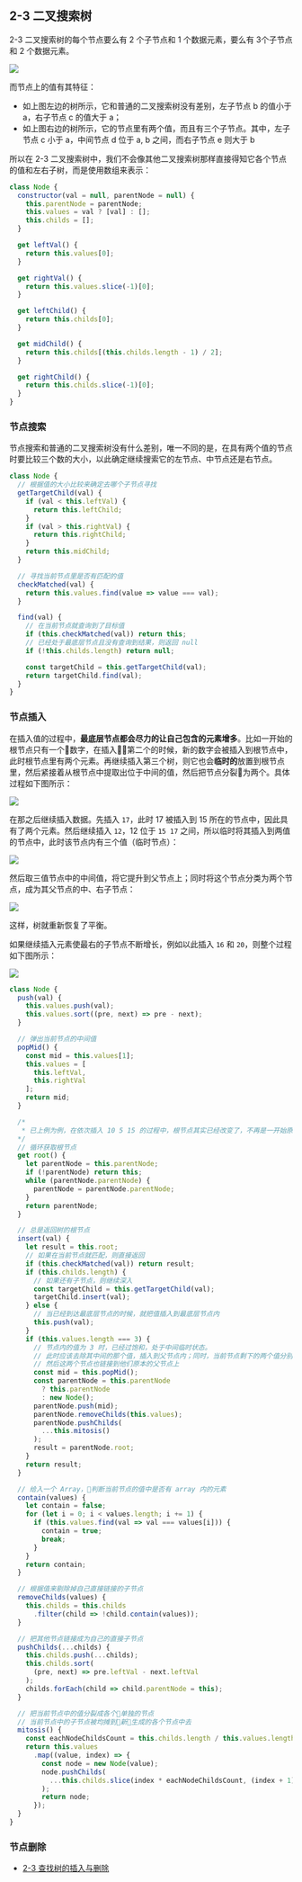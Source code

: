 ## 2-3 二叉搜索树

2-3 二叉搜索树的每个节点要么有 2 个子节点和 1 个数据元素，要么有 3个子节点和 2 个数据元素。

![](./img/2-3-bst.png)

而节点上的值有其特征：

- 如上图左边的树所示，它和普通的二叉搜索树没有差别，左子节点 b 的值小于 a，右子节点 c 的值大于 a；
- 如上图右边的树所示，它的节点里有两个值，而且有三个子节点。其中，左子节点 c 小于 a，中间节点 d 位于 a, b 之间，而右子节点 e 则大于 b

所以在 2-3 二叉搜索树中，我们不会像其他二叉搜索树那样直接得知它各个节点的值和左右子树，而是使用数组来表示：

```javascript
class Node {
  constructor(val = null, parentNode = null) {
    this.parentNode = parentNode;
    this.values = val ? [val] : [];
    this.childs = [];
  }

  get leftVal() {
    return this.values[0];
  }

  get rightVal() {
    return this.values.slice(-1)[0];
  }

  get leftChild() {
    return this.childs[0];
  }

  get midChild() {
    return this.childs[(this.childs.length - 1) / 2];
  }

  get rightChild() {
    return this.childs.slice(-1)[0];
  }
}
```

### 节点搜索

节点搜索和普通的二叉搜索树没有什么差别，唯一不同的是，在具有两个值的节点时要比较三个数的大小，以此确定继续搜索它的左节点、中节点还是右节点。

```javascript
class Node {
  // 根据值的大小比较来确定去哪个子节点寻找
  getTargetChild(val) {
    if (val < this.leftVal) {
      return this.leftChild;
    }
    if (val > this.rightVal) {
      return this.rightChild;
    }
    return this.midChild;
  }

  // 寻找当前节点里是否有匹配的值
  checkMatched(val) {
    return this.values.find(value => value === val);
  }

  find(val) {
    // 在当前节点就查询到了目标值
    if (this.checkMatched(val)) return this;
    // 已经处于最底层节点且没有查询到结果，则返回 null
    if (!this.childs.length) return null;

    const targetChild = this.getTargetChild(val);
    return targetChild.find(val);
  }
}
```

### 节点插入

在插入值的过程中，**最底层节点都会尽力的让自己包含的元素增多**。比如一开始的根节点只有一个数字，在插入第二个的时候，新的数字会被插入到根节点中，此时根节点里有两个元素。再继续插入第三个树，则它也会**临时的**放置到根节点里，然后紧接着从根节点中提取出位于中间的值，然后把节点分裂为两个。具体过程如下图所示：

![](./img/2-3-bst-insert1.png)

在那之后继续插入数据。先插入 `17`，此时 17 被插入到 15 所在的节点中，因此具有了两个元素。然后继续插入 `12`，12 位于 `15 17` 之间，所以临时将其插入到两值的节点中，此时该节点内有三个值（临时节点）：

![](./img/2-3-bst-insert2.png)

然后取三值节点中的中间值，将它提升到父节点上；同时将这个节点分类为两个节点，成为其父节点的中、右子节点：

![](./img/2-3-bst-insert3.png)

这样，树就重新恢复了平衡。

如果继续插入元素使最右的子节点不断增长，例如以此插入 `16` 和 `20`，则整个过程如下图所示：

![](./img/2-3-bst-insert4.png)

```javascript
class Node {
  push(val) {
    this.values.push(val);
    this.values.sort((pre, next) => pre - next);
  }

  // 弹出当前节点的中间值
  popMid() {
    const mid = this.values[1];
    this.values = [
      this.leftVal,
      this.rightVal
    ];
    return mid;
  }

  /*
   * 已上例为例，在依次插入 10 5 15 的过程中，根节点其实已经改变了，不再是一开始原本的那个根节点。因此，在插入完成之后返回新的根节点
  */
  // 循环获取根节点
  get root() {
    let parentNode = this.parentNode;
    if (!parentNode) return this;
    while (parentNode.parentNode) {
      parentNode = parentNode.parentNode;
    }
    return parentNode;
  }

  // 总是返回树的根节点
  insert(val) {
    let result = this.root;
    // 如果在当前节点就匹配，则直接返回
    if (this.checkMatched(val)) return result;
    if (this.childs.length) {
      // 如果还有子节点，则继续深入
      const targetChild = this.getTargetChild(val);
      targetChild.insert(val);
    } else {
      // 当已经到达最底层节点的时候，就把值插入到最底层节点内
      this.push(val);
    }
    if (this.values.length === 3) {
      // 节点内的值为 3 时，已经过饱和，处于中间临时状态。
      // 此时应该去除其中间的那个值，插入到父节点内；同时，当前节点剩下的两个值分别分裂成为两个新的节点，
      // 然后这两个节点也链接到他们原本的父节点上
      const mid = this.popMid();
      const parentNode = this.parentNode
        ? this.parentNode
        : new Node();
      parentNode.push(mid);
      parentNode.removeChilds(this.values);
      parentNode.pushChilds(
        ...this.mitosis()
      );
      result = parentNode.root;
    }
    return result;
  }

  // 给入一个 Array，判断当前节点的值中是否有 array 内的元素
  contain(values) {
    let contain = false;
    for (let i = 0; i < values.length; i += 1) {
      if (this.values.find(val => val === values[i])) {
        contain = true;
        break;
      }
    }
    return contain;
  }

  // 根据值来剔除掉自己直接链接的子节点
  removeChilds(values) {
    this.childs = this.childs
      .filter(child => !child.contain(values));
  }

  // 把其他节点链接成为自己的直接子节点
  pushChilds(...childs) {
    this.childs.push(...childs);
    this.childs.sort(
      (pre, next) => pre.leftVal - next.leftVal
    );
    childs.forEach(child => child.parentNode = this);
  }

  // 把当前节点中的值分裂成各个单独的节点
  // 当前节点中的子节点被均摊到新生成的各个节点中去
  mitosis() {
    const eachNodeChildsCount = this.childs.length / this.values.length;
    return this.values
      .map((value, index) => {
        const node = new Node(value);
        node.pushChilds(
          ...this.childs.slice(index * eachNodeChildsCount, (index + 1) * eachNodeChildsCount)
        );
        return node;
      });
  }
}
```

### 节点删除

- [2-3 查找树的插入与删除](http://vkadoo.com/E6C342C71A40DC810C356864151CDC80.AHtml)